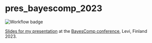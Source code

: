 # pres_bayescomp_2023

![Workflow badge](https://github.com/yannikschaelte/pres_bayescomp_2023/actions/workflows/pages/pages-build-deployment/badge.svg)

[Slides for my presentation](https://yannikschaelte.github.io/pres_bayescomp_2023/) at the [BayesComp conference](https://bayescomp2023.com), Levi, Finland 2023.
